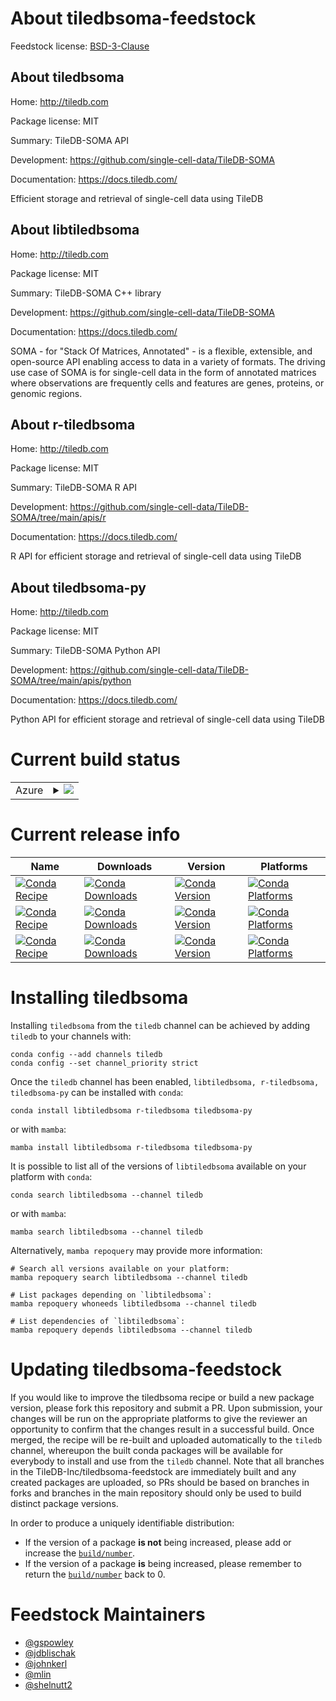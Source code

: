 About tiledbsoma-feedstock
==========================

Feedstock license: [BSD-3-Clause](https://github.com/TileDB-Inc/tiledbsoma-feedstock/blob/main/LICENSE.txt)


About tiledbsoma
----------------

Home: http://tiledb.com

Package license: MIT

Summary: TileDB-SOMA API

Development: https://github.com/single-cell-data/TileDB-SOMA

Documentation: https://docs.tiledb.com/

Efficient storage and retrieval of single-cell data using TileDB

About libtiledbsoma
-------------------

Home: http://tiledb.com

Package license: MIT

Summary: TileDB-SOMA C++ library

Development: https://github.com/single-cell-data/TileDB-SOMA

Documentation: https://docs.tiledb.com/

SOMA - for "Stack Of Matrices, Annotated" - is a flexible, extensible, and open-source API enabling access to data in a variety of formats. The driving use case of SOMA is for single-cell data in the form of annotated matrices where observations are frequently cells and features are genes, proteins, or genomic regions.

About r-tiledbsoma
------------------

Home: http://tiledb.com

Package license: MIT

Summary: TileDB-SOMA R API

Development: https://github.com/single-cell-data/TileDB-SOMA/tree/main/apis/r

Documentation: https://docs.tiledb.com/

R API for efficient storage and retrieval of single-cell data using TileDB

About tiledbsoma-py
-------------------

Home: http://tiledb.com

Package license: MIT

Summary: TileDB-SOMA Python API

Development: https://github.com/single-cell-data/TileDB-SOMA/tree/main/apis/python

Documentation: https://docs.tiledb.com/

Python API for efficient storage and retrieval of single-cell data using TileDB

Current build status
====================


<table>
    
  <tr>
    <td>Azure</td>
    <td>
      <details>
        <summary>
          <a href="https://dev.azure.com/TileDB-Inc/CI/_build/latest?definitionId=43&branchName=main">
            <img src="https://dev.azure.com/TileDB-Inc/CI/_apis/build/status/tiledbsoma-feedstock?branchName=main">
          </a>
        </summary>
        <table>
          <thead><tr><th>Variant</th><th>Status</th></tr></thead>
          <tbody><tr>
              <td>linux_64_fmt11spdlog1.14</td>
              <td>
                <a href="https://dev.azure.com/TileDB-Inc/CI/_build/latest?definitionId=43&branchName=main">
                  <img src="https://dev.azure.com/TileDB-Inc/CI/_apis/build/status/tiledbsoma-feedstock?branchName=main&jobName=linux&configuration=linux%20linux_64_fmt11spdlog1.14" alt="variant">
                </a>
              </td>
            </tr><tr>
              <td>linux_64_fmt9spdlog1.11</td>
              <td>
                <a href="https://dev.azure.com/TileDB-Inc/CI/_build/latest?definitionId=43&branchName=main">
                  <img src="https://dev.azure.com/TileDB-Inc/CI/_apis/build/status/tiledbsoma-feedstock?branchName=main&jobName=linux&configuration=linux%20linux_64_fmt9spdlog1.11" alt="variant">
                </a>
              </td>
            </tr><tr>
              <td>osx_64_spdlog1.13</td>
              <td>
                <a href="https://dev.azure.com/TileDB-Inc/CI/_build/latest?definitionId=43&branchName=main">
                  <img src="https://dev.azure.com/TileDB-Inc/CI/_apis/build/status/tiledbsoma-feedstock?branchName=main&jobName=osx&configuration=osx%20osx_64_spdlog1.13" alt="variant">
                </a>
              </td>
            </tr><tr>
              <td>osx_64_spdlog1.14</td>
              <td>
                <a href="https://dev.azure.com/TileDB-Inc/CI/_build/latest?definitionId=43&branchName=main">
                  <img src="https://dev.azure.com/TileDB-Inc/CI/_apis/build/status/tiledbsoma-feedstock?branchName=main&jobName=osx&configuration=osx%20osx_64_spdlog1.14" alt="variant">
                </a>
              </td>
            </tr><tr>
              <td>osx_arm64_spdlog1.13</td>
              <td>
                <a href="https://dev.azure.com/TileDB-Inc/CI/_build/latest?definitionId=43&branchName=main">
                  <img src="https://dev.azure.com/TileDB-Inc/CI/_apis/build/status/tiledbsoma-feedstock?branchName=main&jobName=osx&configuration=osx%20osx_arm64_spdlog1.13" alt="variant">
                </a>
              </td>
            </tr><tr>
              <td>osx_arm64_spdlog1.14</td>
              <td>
                <a href="https://dev.azure.com/TileDB-Inc/CI/_build/latest?definitionId=43&branchName=main">
                  <img src="https://dev.azure.com/TileDB-Inc/CI/_apis/build/status/tiledbsoma-feedstock?branchName=main&jobName=osx&configuration=osx%20osx_arm64_spdlog1.14" alt="variant">
                </a>
              </td>
            </tr>
          </tbody>
        </table>
      </details>
    </td>
  </tr>
</table>

Current release info
====================

| Name | Downloads | Version | Platforms |
| --- | --- | --- | --- |
| [![Conda Recipe](https://img.shields.io/badge/recipe-libtiledbsoma-green.svg)](https://anaconda.org/tiledb/libtiledbsoma) | [![Conda Downloads](https://img.shields.io/conda/dn/tiledb/libtiledbsoma.svg)](https://anaconda.org/tiledb/libtiledbsoma) | [![Conda Version](https://img.shields.io/conda/vn/tiledb/libtiledbsoma.svg)](https://anaconda.org/tiledb/libtiledbsoma) | [![Conda Platforms](https://img.shields.io/conda/pn/tiledb/libtiledbsoma.svg)](https://anaconda.org/tiledb/libtiledbsoma) |
| [![Conda Recipe](https://img.shields.io/badge/recipe-r--tiledbsoma-green.svg)](https://anaconda.org/tiledb/r-tiledbsoma) | [![Conda Downloads](https://img.shields.io/conda/dn/tiledb/r-tiledbsoma.svg)](https://anaconda.org/tiledb/r-tiledbsoma) | [![Conda Version](https://img.shields.io/conda/vn/tiledb/r-tiledbsoma.svg)](https://anaconda.org/tiledb/r-tiledbsoma) | [![Conda Platforms](https://img.shields.io/conda/pn/tiledb/r-tiledbsoma.svg)](https://anaconda.org/tiledb/r-tiledbsoma) |
| [![Conda Recipe](https://img.shields.io/badge/recipe-tiledbsoma--py-green.svg)](https://anaconda.org/tiledb/tiledbsoma-py) | [![Conda Downloads](https://img.shields.io/conda/dn/tiledb/tiledbsoma-py.svg)](https://anaconda.org/tiledb/tiledbsoma-py) | [![Conda Version](https://img.shields.io/conda/vn/tiledb/tiledbsoma-py.svg)](https://anaconda.org/tiledb/tiledbsoma-py) | [![Conda Platforms](https://img.shields.io/conda/pn/tiledb/tiledbsoma-py.svg)](https://anaconda.org/tiledb/tiledbsoma-py) |

Installing tiledbsoma
=====================

Installing `tiledbsoma` from the `tiledb` channel can be achieved by adding `tiledb` to your channels with:

```
conda config --add channels tiledb
conda config --set channel_priority strict
```

Once the `tiledb` channel has been enabled, `libtiledbsoma, r-tiledbsoma, tiledbsoma-py` can be installed with `conda`:

```
conda install libtiledbsoma r-tiledbsoma tiledbsoma-py
```

or with `mamba`:

```
mamba install libtiledbsoma r-tiledbsoma tiledbsoma-py
```

It is possible to list all of the versions of `libtiledbsoma` available on your platform with `conda`:

```
conda search libtiledbsoma --channel tiledb
```

or with `mamba`:

```
mamba search libtiledbsoma --channel tiledb
```

Alternatively, `mamba repoquery` may provide more information:

```
# Search all versions available on your platform:
mamba repoquery search libtiledbsoma --channel tiledb

# List packages depending on `libtiledbsoma`:
mamba repoquery whoneeds libtiledbsoma --channel tiledb

# List dependencies of `libtiledbsoma`:
mamba repoquery depends libtiledbsoma --channel tiledb
```




Updating tiledbsoma-feedstock
=============================

If you would like to improve the tiledbsoma recipe or build a new
package version, please fork this repository and submit a PR. Upon submission,
your changes will be run on the appropriate platforms to give the reviewer an
opportunity to confirm that the changes result in a successful build. Once
merged, the recipe will be re-built and uploaded automatically to the
`tiledb` channel, whereupon the built conda packages will be available for
everybody to install and use from the `tiledb` channel.
Note that all branches in the TileDB-Inc/tiledbsoma-feedstock are
immediately built and any created packages are uploaded, so PRs should be based
on branches in forks and branches in the main repository should only be used to
build distinct package versions.

In order to produce a uniquely identifiable distribution:
 * If the version of a package **is not** being increased, please add or increase
   the [``build/number``](https://docs.conda.io/projects/conda-build/en/latest/resources/define-metadata.html#build-number-and-string).
 * If the version of a package **is** being increased, please remember to return
   the [``build/number``](https://docs.conda.io/projects/conda-build/en/latest/resources/define-metadata.html#build-number-and-string)
   back to 0.

Feedstock Maintainers
=====================

* [@gspowley](https://github.com/gspowley/)
* [@jdblischak](https://github.com/jdblischak/)
* [@johnkerl](https://github.com/johnkerl/)
* [@mlin](https://github.com/mlin/)
* [@shelnutt2](https://github.com/shelnutt2/)

